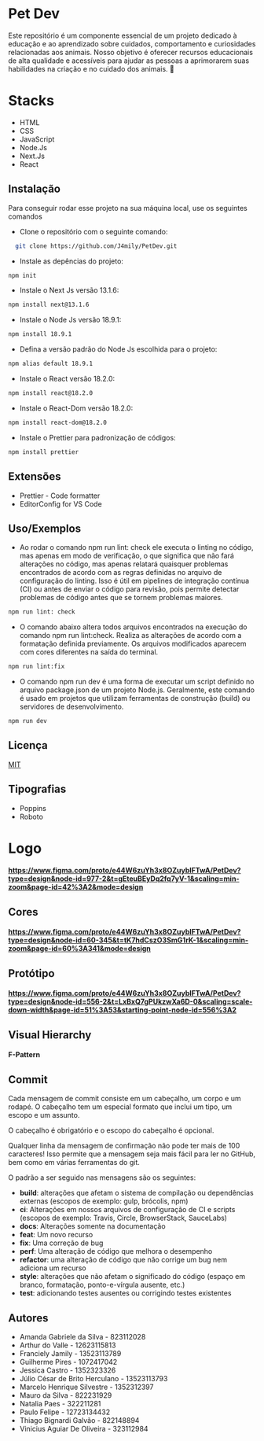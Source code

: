 # Pet Dev 

Este repositório é um componente essencial de um projeto dedicado à educação e ao aprendizado sobre cuidados, comportamento e curiosidades relacionadas aos animais. Nosso objetivo é oferecer recursos educacionais de alta qualidade e acessíveis para ajudar as pessoas a aprimorarem suas habilidades na criação e no cuidado dos animais. 🐾
# Stacks

* HTML 
* CSS
* JavaScript
* Node.Js 
* Next.Js
* React 
## Instalação

Para conseguir rodar esse projeto na sua máquina local, use os seguintes comandos

* Clone o repositório com o seguinte comando:
```bash
  git clone https://github.com/J4mily/PetDev.git
```
* Instale as depências do projeto: 
```bash
npm init
```
* Instale o Next Js versão 13.1.6: 
```bash
npm install next@13.1.6
```
* Instale o Node Js versão 18.9.1: 
```bash
npm install 18.9.1
```
* Defina a versão padrão do Node Js escolhida para o projeto: 
```bash
npm alias default 18.9.1
```
* Instale o React versão 18.2.0: 
```bash
npm install react@18.2.0
```
* Instale o React-Dom versão 18.2.0: 
```bash
npm install react-dom@18.2.0
```
* Instale o Prettier para padronização de códigos: 
```bash
npm install prettier
```
    
## Extensões 

- Prettier - Code formatter
- EditorConfig for VS Code 
## Uso/Exemplos


- Ao rodar o comando npm run lint: check ele executa o linting no código, mas apenas em modo de verificação, o que significa que não fará alterações no código, mas apenas relatará quaisquer problemas encontrados de acordo com as regras definidas no arquivo de configuração do linting. Isso é útil em pipelines de integração contínua (CI) ou antes de enviar o código para revisão, pois permite detectar problemas de código antes que se tornem problemas maiores.

```bash
npm run lint: check
```

- O comando abaixo altera todos arquivos encontrados na execução do comando npm run lint:check. Realiza as alterações de acordo com a formatação definida previamente. Os arquivos modificados aparecem com cores diferentes na saída do terminal. 

```bash
npm run lint:fix
```

- O comando npm run dev é uma forma de executar um script definido no arquivo package.json de um projeto Node.js. Geralmente, este comando é usado em projetos que utilizam ferramentas de construção (build) ou servidores de desenvolvimento.

```bash
npm run dev
```


## Licença

[MIT](https://choosealicense.com/licenses/mit/)

## Tipografias

- Poppins
- Roboto 
# Logo
#### https://www.figma.com/proto/e44W6zuYh3x8OZuyblFTwA/PetDev?type=design&node-id=977-2&t=gEteuBEyDq2fq7yV-1&scaling=min-zoom&page-id=42%3A2&mode=design

## Cores 

#### https://www.figma.com/proto/e44W6zuYh3x8OZuyblFTwA/PetDev?type=design&node-id=60-345&t=tK7hdCszO3SmG1rK-1&scaling=min-zoom&page-id=60%3A341&mode=design

## Protótipo 

#### https://www.figma.com/proto/e44W6zuYh3x8OZuyblFTwA/PetDev?type=design&node-id=556-2&t=LxBxQ7gPUkzwXa6D-0&scaling=scale-down-width&page-id=51%3A53&starting-point-node-id=556%3A2
## Visual Hierarchy 

#### F-Pattern
## Commit

Cada mensagem de commit consiste em um cabeçalho, um corpo e um rodapé. O cabeçalho tem um especial formato que inclui um tipo, um escopo e um assunto.

O cabeçalho é obrigatório e o escopo do cabeçalho é opcional.

Qualquer linha da mensagem de confirmação não pode ter mais de 100 caracteres! Isso permite que a mensagem seja mais fácil para ler no GitHub, bem como em várias ferramentas do git.

O padrão a ser seguido nas mensagens são os seguintes: 

- **build**: alterações que afetam o sistema de compilação ou dependências externas (escopos de exemplo: gulp, brócolis, npm)
- **ci**: Alterações em nossos arquivos de configuração de CI e scripts (escopos de exemplo: Travis, Circle, BrowserStack, SauceLabs)
- **docs**: Alterações somente na documentação
- **feat**: Um novo recurso
- **fix**: Uma correção de bug
- **perf**: Uma alteração de código que melhora o desempenho
- **refactor**: uma alteração de código que não corrige um bug nem adiciona um recurso
- **style**: alterações que não afetam o significado do código (espaço em branco, formatação, ponto-e-vírgula ausente, etc.)
- **test**: adicionando testes ausentes ou corrigindo testes existentes
## Autores


- Amanda Gabriele da Silva - 823112028
- Arthur do Valle - 12623115813
- Franciely Jamily - 13523113789
- Guilherme Pires - 1072417042
- Jessica Castro - 1352323326
- Júlio César de Brito Herculano - 13523113793
- Marcelo Henrique Silvestre - 1352312397
- Mauro da Silva - 822231929
- Natalia Paes - 322211281
- Paulo Felipe - 12723134432
- Thiago Bignardi Galvão - 822148894
- Vinicius Aguiar De Oliveira - 323112984

